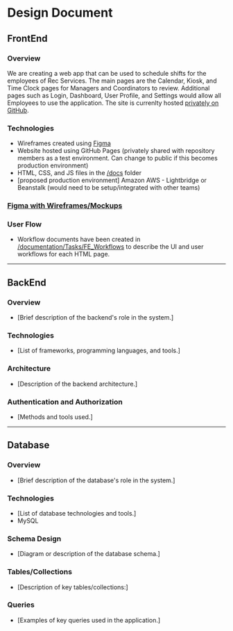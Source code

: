# Design Document

## FrontEnd

### Overview
We are creating a web app that can be used to schedule shifts for the employees of Rec Services. The main pages are the Calendar, Kiosk, and Time Clock pages for Managers and Coordinators to review. Additional pages such as Login, Dashboard, User Profile, and Settings would allow all Employees to use the application. The site is currenlty hosted [privately on GitHub](https://expert-tribble-plvjpnm.pages.github.io/).

### Technologies
- Wireframes created using [Figma](https://www.figma.com/)
- Website hosted using GitHub Pages (privately shared with repository members as a test environment. Can change to public if this becomes production environment)
- HTML, CSS, and JS files in the [/docs](https://github.com/byui-cse397/2025WinCSE397PCP_RecSrv/tree/main/docs) folder
- [proposed production environment] Amazon AWS - Lightbridge or Beanstalk (would need to be setup/integrated with other teams)

### [Figma with Wireframes/Mockups](https://www.figma.com/design/h6BuhsLMqz7VcvrEzkbQKl/FE-Wireframes?node-id=41-3&p=f&t=VOKk7lRgFkSptvSm-0)

### User Flow
- Workflow documents have been created in [/documentation/Tasks/FE_Workflows](https://github.com/byui-cse397/2025WinCSE397PCP_RecSrv/tree/main/documentation/Tasks/FE_Workflows) to describe the UI and user workflows for each HTML page.

---

## BackEnd

### Overview
- [Brief description of the backend's role in the system.]

### Technologies
- [List of frameworks, programming languages, and tools.]

### Architecture
- [Description of the backend architecture.]


### Authentication and Authorization
- [Methods and tools used.]

---

## Database

### Overview
- [Brief description of the database's role in the system.]

### Technologies
- [List of database technologies and tools.]
- MySQL

### Schema Design
- [Diagram or description of the database schema.]

### Tables/Collections
- [Description of key tables/collections:]

### Queries
- [Examples of key queries used in the application.]
